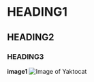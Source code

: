 # HEADING1
## HEADING2
### HEADING3
**image1** ![Image of Yaktocat](https://octodex.github.com/images/yaktocat.png)

